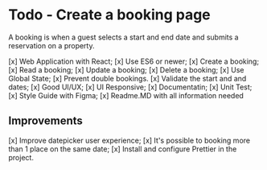 # Todo - Create a booking page
A booking is when a guest selects a start and end date and submits a reservation on a property.

[x] Web Application with React;
[x] Use ES6 or newer;
[x] Create a booking;
[x] Read a booking;
[x] Update a booking;
[x] Delete a booking;
[x] Use Global State;
[x] Prevent double bookings.
[x] Validate the start and and dates;
[x] Good UI/UX;
[x] UI Responsive;
[x] Documentatin;
[x] Unit Test;
[x] Style Guide with Figma;
[x] Readme.MD with all information needed

## Improvements
[x] Improve datepicker user experience; 
[x] It's possible to booking more than 1 place on the same date;
[x] Install and configure Prettier in the project.